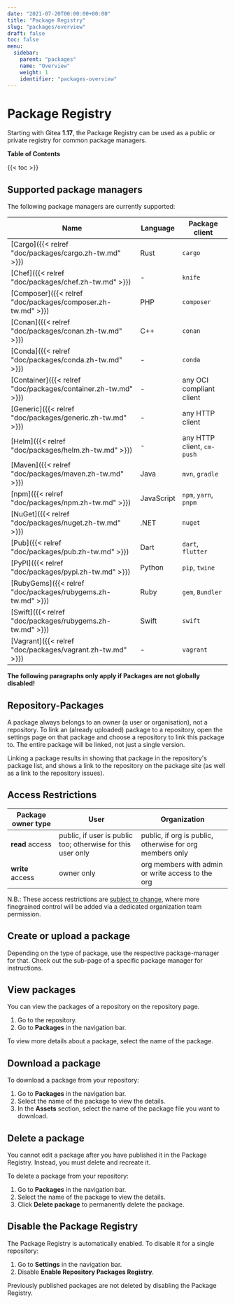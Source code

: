 ```yaml
---
date: "2021-07-20T00:00:00+00:00"
title: "Package Registry"
slug: "packages/overview"
draft: false
toc: false
menu:
  sidebar:
    parent: "packages"
    name: "Overview"
    weight: 1
    identifier: "packages-overview"
---
```


# Package Registry

Starting with Gitea **1.17**, the Package Registry can be used as a public or private registry for common package managers.

**Table of Contents**

{{< toc >}}

## Supported package managers

The following package managers are currently supported:

| Name | Language | Package client |
| ---- | -------- | -------------- |
| [Cargo]({{< relref "doc/packages/cargo.zh-tw.md" >}}) | Rust | `cargo` |
| [Chef]({{< relref "doc/packages/chef.zh-tw.md" >}}) | - | `knife` |
| [Composer]({{< relref "doc/packages/composer.zh-tw.md" >}}) | PHP | `composer` |
| [Conan]({{< relref "doc/packages/conan.zh-tw.md" >}}) | C++ | `conan` |
| [Conda]({{< relref "doc/packages/conda.zh-tw.md" >}}) | - | `conda` |
| [Container]({{< relref "doc/packages/container.zh-tw.md" >}}) | - | any OCI compliant client |
| [Generic]({{< relref "doc/packages/generic.zh-tw.md" >}}) | - | any HTTP client |
| [Helm]({{< relref "doc/packages/helm.zh-tw.md" >}}) | - | any HTTP client, `cm-push` |
| [Maven]({{< relref "doc/packages/maven.zh-tw.md" >}}) | Java | `mvn`, `gradle` |
| [npm]({{< relref "doc/packages/npm.zh-tw.md" >}}) | JavaScript | `npm`, `yarn`, `pnpm` |
| [NuGet]({{< relref "doc/packages/nuget.zh-tw.md" >}}) | .NET | `nuget` |
| [Pub]({{< relref "doc/packages/pub.zh-tw.md" >}}) | Dart | `dart`, `flutter` |
| [PyPI]({{< relref "doc/packages/pypi.zh-tw.md" >}}) | Python | `pip`, `twine` |
| [RubyGems]({{< relref "doc/packages/rubygems.zh-tw.md" >}}) | Ruby | `gem`, `Bundler` |
| [Swift]({{< relref "doc/packages/rubygems.zh-tw.md" >}}) | Swift | `swift` |
| [Vagrant]({{< relref "doc/packages/vagrant.zh-tw.md" >}}) | - | `vagrant` |

**The following paragraphs only apply if Packages are not globally disabled!**

## Repository-Packages

A package always belongs to an owner (a user or organisation), not a repository.
To link an (already uploaded) package to a repository, open the settings page
on that package and choose a repository to link this package to.
The entire package will be linked, not just a single version.

Linking a package results in showing that package in the repository's package list,
and shows a link to the repository on the package site (as well as a link to the repository issues).

## Access Restrictions

| Package owner type | User | Organization |
|--------------------|------|--------------|
| **read** access    | public, if user is public too; otherwise for this user only | public, if org is public, otherwise for org members only |
| **write** access   | owner only | org members with admin or write access to the org |

N.B.: These access restrictions are [subject to change](https://github.com/go-gitea/gitea/issues/19270), where more finegrained control will be added via a dedicated organization team permission.

## Create or upload a package

Depending on the type of package, use the respective package-manager for that. Check out the sub-page of a specific package manager for instructions.

## View packages

You can view the packages of a repository on the repository page.

1. Go to the repository.
1. Go to **Packages** in the navigation bar.

To view more details about a package, select the name of the package.

## Download a package

To download a package from your repository:

1. Go to **Packages** in the navigation bar.
1. Select the name of the package to view the details.
1. In the **Assets** section, select the name of the package file you want to download.

## Delete a package

You cannot edit a package after you have published it in the Package Registry. Instead, you
must delete and recreate it.

To delete a package from your repository:

1. Go to **Packages** in the navigation bar.
1. Select the name of the package to view the details.
1. Click **Delete package** to permanently delete the package.

## Disable the Package Registry

The Package Registry is automatically enabled. To disable it for a single repository:

1. Go to **Settings** in the navigation bar.
1. Disable **Enable Repository Packages Registry**.

Previously published packages are not deleted by disabling the Package Registry.
